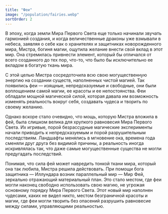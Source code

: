 ```yaml
---
title: "Феи"
image: "/population/fairies.webp"
sortOrder: 2
---
```


В эпоху, когда земли Мира Первого Света еще только начинали звучать
гармонией создания, и когда величественные драконы уже взмывали в
небеса, заявляя о себе как о хранителях и защитниках новорожденного
мира, Мистра, богиня магии, ощутила желание внести свой вклад в этот
мир. Она стремилась привнести элемент, который бы отличался от
всего созданного до тех пор, что-то, что было бы исключительно ее
вкладом в богатую ткань мира.

С этой целью Мистра сосредоточила всю свою могущественную
энергию на создании существ, наполненных чистой магией. Так
появились феи — изящные, непредсказуемые и свободные, они были
воплощением самой магии, ее красоты и ее непостоянства. Феи
обладали мощной магической силой, которая давала им возможность
изменять реальность вокруг себя, создавать чудеса и творить по своему
желанию.

Однако вскоре стало очевидно, что мощь, которую Мистра вложила в
фей, была слишком велика для хрупкого равновесия Мира Первого
Света. Их игривые, порой безрассудные магические эксперименты
начали приводить к непредсказуемым и порой разрушительным
последствиям. Ландшафты менялись в мгновение ока, времена года
сменяли друг друга без видимой причины, а реальность иногда
искривлялась так, что даже самые могущественные существа не могли
предугадать последствий.

Понимая, что сила фей может навредить тонкой ткани мира, который
она так любила, Мистра решила действовать. При помощи бога
защитника — Иллундара возник параллельный мир — Мир Фей,
зеркально отражающий материальный план. Это стало местом, где феи
могли наконец свободно использовать свою магию, не угрожая
основному порядку Мира Первого Света. Этот новый мир наполнен
чудесами, каких не видел никто, местом безграничной красоты и магии,
где феи могли творить без опасений разрушить равновесие между
силами, управляющими реальностью.
